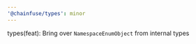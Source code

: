 ```yaml
---
'@chainfuse/types': minor
---
```


types(feat): Bring over `NamespaceEnumObject` from internal types
